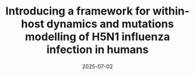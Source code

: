 ---
title: "Introducing a framework for within-host dynamics and mutations modelling of H5N1 influenza infection in humans"
collection: publications
permalink: /publications/2025-07-02-H5N1-within-host-and-mutations-modelling
date: 2025-07-02
venue: 'Journal of the Royal Society Interface'
paperurl: 'https://royalsocietypublishing.org/doi/reader/10.1098/rsif.2024.0910'
link: 'https://doi.org/10.1098/rsif.2024.0910'
github: 'https://github.com/joshlooks/avianflu'
citation: 'Daniel Higgins, Joshua Looker, Robert Sunnucks, Jonathan Carruthers, Thomas Finnie, Matt J Keeling, <b>Edward M Hill</b>. (2025). &quot;Introducing a framework for within-host dynamics and mutations modelling of H5N1 influenza infection in humans.&quot; <i> Journal of the Royal Society Interface</i>, <b>22</b>(228): 20240910. doi:10.1098/rsif.2024.0910.'
---